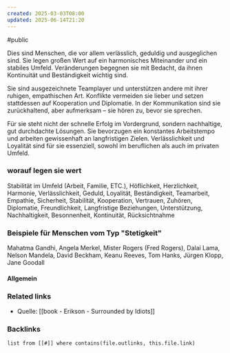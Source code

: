 ```yaml
---
created: 2025-03-03T08:00
updated: 2025-06-14T21:20
---
```

#public

Dies sind Menschen, die vor allem verlässlich, geduldig und ausgeglichen sind. Sie legen großen Wert auf ein harmonisches Miteinander und ein stabiles Umfeld. Veränderungen begegnen sie mit Bedacht, da ihnen Kontinuität und Beständigkeit wichtig sind.

Sie sind ausgezeichnete Teamplayer und unterstützen andere mit ihrer ruhigen, empathischen Art. Konflikte vermeiden sie lieber und setzen stattdessen auf Kooperation und Diplomatie. In der Kommunikation sind sie zurückhaltend, aber aufmerksam – sie hören zu, bevor sie sprechen.

Für sie steht nicht der schnelle Erfolg im Vordergrund, sondern nachhaltige, gut durchdachte Lösungen. Sie bevorzugen ein konstantes Arbeitstempo und arbeiten gewissenhaft an langfristigen Zielen. Verlässlichkeit und Loyalität sind für sie essenziell, sowohl im beruflichen als auch im privaten Umfeld.

### worauf legen sie wert
Stabilität im Umfeld (Arbeit, Familie, ETC.), Höflichkeit, Herzlichkeit, Harmonie, Verlässlichkeit, Geduld, Loyalität, Beständigkeit, Teamarbeit, Empathie, Sicherheit, Stabilität, Kooperation, Vertrauen, Zuhören, Diplomatie, Freundlichkeit, Langfristige Beziehungen, Unterstützung, Nachhaltigkeit, Besonnenheit, Kontinuität, Rücksichtnahme

### Beispiele für Menschen vom Typ "Stetigkeit"
Mahatma Gandhi, Angela Merkel, Mister Rogers (Fred Rogers), Dalai Lama, Nelson Mandela, David Beckham, Keanu Reeves, Tom Hanks, Jürgen Klopp, Jane Goodall

#### Allgemein


### Related links
- Quelle: [[book - Erikson - Surrounded by Idiots]]

### Backlinks
```dataview 
list from [[#]] where contains(file.outlinks, this.file.link)
```

